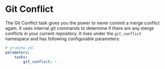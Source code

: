 # Git Conflict

The Git Conflict task gives you the power to never commit a merge conflict again. It uses internal git commands to determine if there are any merge conflicts in your current repository.
It lives under the `git_conflict` namespace and has following configurable parameters:

```yaml
# grumphp.yml
parameters:
    tasks:
        git_conflict: ~
```